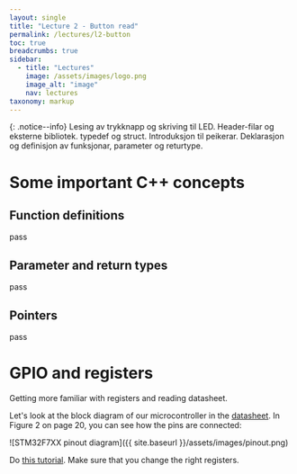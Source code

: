 ```yaml
---
layout: single
title: "Lecture 2 - Button read"
permalink: /lectures/l2-button
toc: true
breadcrumbs: true
sidebar:
  - title: "Lectures"
    image: /assets/images/logo.png
    image_alt: "image"
    nav: lectures
taxonomy: markup
---
```


{: .notice--info}
Lesing av trykknapp og skriving til LED. Header-filar og eksterne bibliotek. typedef og struct. Introduksjon til peikerar. Deklarasjon og definisjon av funksjonar, parameter og returtype.

# Some important C++ concepts
## Function definitions
pass

## Parameter and return types
pass

## Pointers
pass


# GPIO and registers
Getting more familiar with registers and reading datasheet.

Let's look at the block diagram of our microcontroller in the [datasheet](https://www.st.com/resource/en/datasheet/stm32f765zi.pdf). In Figure 2 on page 20, you can see how the pins are connected:

![STM32F7XX pinout diagram]({{ site.baseurl }}/assets/images/pinout.png)



Do [this tutorial](https://deepbluembedded.com/stm32-gpio-pin-read-lab-digital-input/). Make sure that you change the right registers.


<!-- 
MUST WATCH! https://www.youtube.com/watch?v=zvTd3Zxtiek&ab_channel=pointer-x -->
<!-- https://www.youtube.com/watch?v=Hffw-m9fuxc&t=1s&ab_channel=MitchDavis -->



<!-- https://wiki.st.com/stm32mcu/wiki/STM32StepByStep:Step2_Blink_LED
https://deepbluembedded.com/stm32-gpio-write-pin-digital-output-lab/ -->


<!-- ## Button debounce
https://deepbluembedded.com/stm32-button-debounce-code-examples-tutorial/ -->
<!-- https://howtomechatronics.com/how-it-works/electrical-engineering/schmitt-trigger/ -->